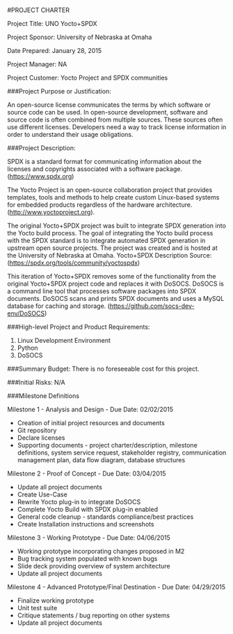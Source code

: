 #PROJECT CHARTER

Project Title: UNO Yocto+SPDX

Project Sponsor: University of Nebraska at Omaha

Date Prepared: January 28, 2015

Project Manager: NA

Project Customer: Yocto Project and SPDX communities

###Project Purpose or Justification:

An open-source license communicates the terms by which software or source code can be used. In open-source development, software and source code is often combined from multiple sources.  These sources often use different licenses. Developers need a way to track license information in order to understand their usage obligations.  

###Project Description:

SPDX is a standard format for communicating information about the licenses and copyrights associated with a software package. (https://www.spdx.org)

The Yocto Project is an open-source collaboration project that provides templates, tools and methods to help create custom Linux-based systems for embedded products regardless of the hardware architecture. (http://www.yoctoproject.org).

The original Yocto+SPDX project was built to integrate SPDX generation into the Yocto build process. The goal of integrating the Yocto build process with the SPDX standard is to integrate automated SPDX generation in upstream open source projects. The project was created and is hosted at the University of Nebraska at Omaha. Yocto+SPDX Description Source: (https://spdx.org/tools/community/yoctospdx)

This iteration of Yocto+SPDX removes some of the functionality from the original Yocto+SPDX project code and replaces it with DoSOCS. DoSOCS is a command line tool that processes software packages into SPDX documents. DoSOCS scans and prints SPDX documents and uses a MySQL database for caching and storage. (https://github.com/socs-dev-env/DoSOCS)

###High-level Project and Product Requirements:
1. Linux Development Environment
2. Python
3. DoSOCS

###Summary Budget:
There is no foreseeable cost for this project.

###Initial Risks:
N/A

###Milestone Definitions

Milestone 1 - Analysis and Design - Due Date: 02/02/2015
* Creation of initial project resources and documents
* Git repository
* Declare licenses
* Supporting documents - project charter/description, milestone definitions, system service request, stakeholder registry, communication management plan, data flow diagram, database structures

Milestone 2 - Proof of Concept - Due Date: 03/04/2015
* Update all project documents
* Create Use-Case
* Rewrite Yocto plug-in to integrate DoSOCS
* Complete Yocto Build with SPDX plug-in enabled
* General code cleanup - standards compliance/best practices
* Create Installation instructions and screenshots

Milestone 3 - Working Prototype - Due Date: 04/06/2015
* Working prototype incorporating changes proposed in M2
* Bug tracking system populated with known bugs
* Slide deck providing overview of system architecture
* Update all project documents

Milestone 4 - Advanced Prototype/Final Destination - Due Date: 04/29/2015
* Finalize working prototype
* Unit test suite
* Critique statements / bug reporting on other systems
* Update all project documents
